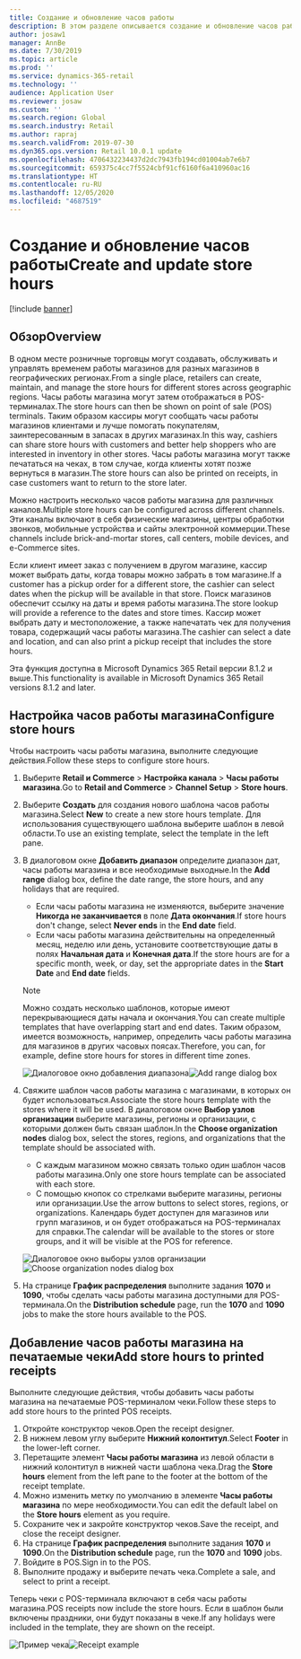 ```yaml
---
title: Создание и обновление часов работы
description: В этом разделе описывается создание и обновление часов работы магазина в Commerce Headquarters.
author: josaw1
manager: AnnBe
ms.date: 7/30/2019
ms.topic: article
ms.prod: ''
ms.service: dynamics-365-retail
ms.technology: ''
audience: Application User
ms.reviewer: josaw
ms.custom: ''
ms.search.region: Global
ms.search.industry: Retail
ms.author: rapraj
ms.search.validFrom: 2019-07-30
ms.dyn365.ops.version: Retail 10.0.1 update
ms.openlocfilehash: 4706432234437d2dc7943fb194cd01004ab7e6b7
ms.sourcegitcommit: 659375c4cc7f5524cbf91cf6160f6a410960ac16
ms.translationtype: HT
ms.contentlocale: ru-RU
ms.lasthandoff: 12/05/2020
ms.locfileid: "4687519"
---
```

# <a name="create-and-update-store-hours"></a><span data-ttu-id="19981-103">Создание и обновление часов работы</span><span class="sxs-lookup"><span data-stu-id="19981-103">Create and update store hours</span></span>

[!include [banner](../../includes/banner.md)]

## <a name="overview"></a><span data-ttu-id="19981-104">Обзор</span><span class="sxs-lookup"><span data-stu-id="19981-104">Overview</span></span>

<span data-ttu-id="19981-105">В одном месте розничные торговцы могут создавать, обслуживать и управлять временем работы магазинов для разных магазинов в географических регионах.</span><span class="sxs-lookup"><span data-stu-id="19981-105">From a single place, retailers can create, maintain, and manage the store hours for different stores across geographic regions.</span></span> <span data-ttu-id="19981-106">Часы работы магазина могут затем отображаться в POS-терминалах.</span><span class="sxs-lookup"><span data-stu-id="19981-106">The store hours can then be shown on point of sale (POS) terminals.</span></span> <span data-ttu-id="19981-107">Таким образом кассиры могут сообщать часы работы магазинов клиентами и лучше помогать покупателям, заинтересованным в запасах в других магазинах.</span><span class="sxs-lookup"><span data-stu-id="19981-107">In this way, cashiers can share store hours with customers and better help shoppers who are interested in inventory in other stores.</span></span> <span data-ttu-id="19981-108">Часы работы магазина могут также печататься на чеках, в том случае, когда клиенты хотят позже вернуться в магазин.</span><span class="sxs-lookup"><span data-stu-id="19981-108">The store hours can also be printed on receipts, in case customers want to return to the store later.</span></span>

<span data-ttu-id="19981-109">Можно настроить несколько часов работы магазина для различных каналов.</span><span class="sxs-lookup"><span data-stu-id="19981-109">Multiple store hours can be configured across different channels.</span></span> <span data-ttu-id="19981-110">Эти каналы включают в себя физические магазины, центры обработки звонков, мобильные устройства и сайты электронной коммерции.</span><span class="sxs-lookup"><span data-stu-id="19981-110">These channels include brick-and-mortar stores, call centers, mobile devices, and e-Commerce sites.</span></span>

<span data-ttu-id="19981-111">Если клиент имеет заказ с получением в другом магазине, кассир может выбрать даты, когда товары можно забрать в том магазине.</span><span class="sxs-lookup"><span data-stu-id="19981-111">If a customer has a pickup order for a different store, the cashier can select dates when the pickup will be available in that store.</span></span> <span data-ttu-id="19981-112">Поиск магазинов обеспечит ссылку на даты и время работы магазина.</span><span class="sxs-lookup"><span data-stu-id="19981-112">The store lookup will provide a reference to the dates and store times.</span></span> <span data-ttu-id="19981-113">Кассир может выбрать дату и местоположение, а также напечатать чек для получения товара, содержащий часы работы магазина.</span><span class="sxs-lookup"><span data-stu-id="19981-113">The cashier can select a date and location, and can also print a pickup receipt that includes the store hours.</span></span>

<span data-ttu-id="19981-114">Эта функция доступна в Microsoft Dynamics 365 Retail версии 8.1.2 и выше.</span><span class="sxs-lookup"><span data-stu-id="19981-114">This functionality is available in Microsoft Dynamics 365 Retail versions 8.1.2 and later.</span></span>

## <a name="configure-store-hours"></a><span data-ttu-id="19981-115">Настройка часов работы магазина</span><span class="sxs-lookup"><span data-stu-id="19981-115">Configure store hours</span></span>

<span data-ttu-id="19981-116">Чтобы настроить часы работы магазина, выполните следующие действия.</span><span class="sxs-lookup"><span data-stu-id="19981-116">Follow these steps to configure store hours.</span></span>

1. <span data-ttu-id="19981-117">Выберите **Retail и Commerce** \> **Настройка канала** \> **Часы работы магазина**.</span><span class="sxs-lookup"><span data-stu-id="19981-117">Go to **Retail and Commerce** \> **Channel Setup** \> **Store hours**.</span></span>
2. <span data-ttu-id="19981-118">Выберите **Создать** для создания нового шаблона часов работы магазина.</span><span class="sxs-lookup"><span data-stu-id="19981-118">Select **New** to create a new store hours template.</span></span> <span data-ttu-id="19981-119">Для использования существующего шаблона выберите шаблон в левой области.</span><span class="sxs-lookup"><span data-stu-id="19981-119">To use an existing template, select the template in the left pane.</span></span>
3. <span data-ttu-id="19981-120">В диалоговом окне **Добавить диапазон** определите диапазон дат, часы работы магазина и все необходимые выходные.</span><span class="sxs-lookup"><span data-stu-id="19981-120">In the **Add range** dialog box, define the date range, the store hours, and any holidays that are required.</span></span>

    - <span data-ttu-id="19981-121">Если часы работы магазина не изменяются, выберите значение **Никогда не заканчивается** в поле **Дата окончания**.</span><span class="sxs-lookup"><span data-stu-id="19981-121">If store hours don't change, select **Never ends** in the **End date** field.</span></span>
    - <span data-ttu-id="19981-122">Если часы работы магазина действительны на определенный месяц, неделю или день, установите соответствующие даты в полях **Начальная дата** и **Конечная дата**.</span><span class="sxs-lookup"><span data-stu-id="19981-122">If the store hours are for a specific month, week, or day, set the appropriate dates in the **Start Date** and **End date** fields.</span></span>

    > [!NOTE]
    > <span data-ttu-id="19981-123">Можно создать несколько шаблонов, которые имеют перекрывающиеся даты начала и окончания.</span><span class="sxs-lookup"><span data-stu-id="19981-123">You can create multiple templates that have overlapping start and end dates.</span></span> <span data-ttu-id="19981-124">Таким образом, имеется возможность, например, определить часы работы магазина для магазинов в других часовых поясах.</span><span class="sxs-lookup"><span data-stu-id="19981-124">Therefore, you can, for example, define store hours for stores in different time zones.</span></span>

    <span data-ttu-id="19981-125">![Диалоговое окно добавления диапазона](../dev-itpro/media/Storehours1.png "Диалоговое окно добавления диапазона")</span><span class="sxs-lookup"><span data-stu-id="19981-125">![Add range dialog box](../dev-itpro/media/Storehours1.png "Add range dialog box")</span></span>

4. <span data-ttu-id="19981-126">Свяжите шаблон часов работы магазина с магазинами, в которых он будет использоваться.</span><span class="sxs-lookup"><span data-stu-id="19981-126">Associate the store hours template with the stores where it will be used.</span></span> <span data-ttu-id="19981-127">В диалоговом окне **Выбор узлов организации** выберите магазины, регионы и организации, с которыми должен быть связан шаблон.</span><span class="sxs-lookup"><span data-stu-id="19981-127">In the **Choose organization nodes** dialog box, select the stores, regions, and organizations that the template should be associated with.</span></span>

    - <span data-ttu-id="19981-128">С каждым магазином можно связать только один шаблон часов работы магазина.</span><span class="sxs-lookup"><span data-stu-id="19981-128">Only one store hours template can be associated with each store.</span></span>
    - <span data-ttu-id="19981-129">С помощью кнопок со стрелками выберите магазины, регионы или организации.</span><span class="sxs-lookup"><span data-stu-id="19981-129">Use the arrow buttons to select stores, regions, or organizations.</span></span> <span data-ttu-id="19981-130">Календарь будет доступен для магазинов или групп магазинов, и он будет отображаться на POS-терминалах для справки.</span><span class="sxs-lookup"><span data-stu-id="19981-130">The calendar will be available to the stores or store groups, and it will be visible at the POS for reference.</span></span>

    <span data-ttu-id="19981-131">![Диалоговое окно выборы узлов организации](../dev-itpro/media/Storehours2.png "Диалоговое окно выборы узлов организации")</span><span class="sxs-lookup"><span data-stu-id="19981-131">![Choose organization nodes dialog box](../dev-itpro/media/Storehours2.png "Choose organization nodes dialog box")</span></span>

5. <span data-ttu-id="19981-132">На странице **График распределения** выполните задания **1070** и **1090**, чтобы сделать часы работы магазина доступными для POS-терминала.</span><span class="sxs-lookup"><span data-stu-id="19981-132">On the **Distribution schedule** page, run the **1070** and **1090** jobs to make the store hours available to the POS.</span></span>

## <a name="add-store-hours-to-printed-receipts"></a><span data-ttu-id="19981-133">Добавление часов работы магазина на печатаемые чеки</span><span class="sxs-lookup"><span data-stu-id="19981-133">Add store hours to printed receipts</span></span>

<span data-ttu-id="19981-134">Выполните следующие действия, чтобы добавить часы работы магазина на печатаемые POS-терминалом чеки.</span><span class="sxs-lookup"><span data-stu-id="19981-134">Follow these steps to add store hours to the printed POS receipts.</span></span>

1. <span data-ttu-id="19981-135">Откройте конструктор чеков.</span><span class="sxs-lookup"><span data-stu-id="19981-135">Open the receipt designer.</span></span>
2. <span data-ttu-id="19981-136">В нижнем левом углу выберите **Нижний колонтитул**.</span><span class="sxs-lookup"><span data-stu-id="19981-136">Select **Footer** in the lower-left corner.</span></span>
3. <span data-ttu-id="19981-137">Перетащите элемент **Часы работы магазина** из левой области в нижний колонтитул в нижней части шаблона чека.</span><span class="sxs-lookup"><span data-stu-id="19981-137">Drag the **Store hours** element from the left pane to the footer at the bottom of the receipt template.</span></span>
4. <span data-ttu-id="19981-138">Можно изменить метку по умолчанию в элементе **Часы работы магазина** по мере необходимости.</span><span class="sxs-lookup"><span data-stu-id="19981-138">You can edit the default label on the **Store hours** element as you require.</span></span>
5. <span data-ttu-id="19981-139">Сохраните чек и закройте конструктор чеков.</span><span class="sxs-lookup"><span data-stu-id="19981-139">Save the receipt, and close the receipt designer.</span></span>
6. <span data-ttu-id="19981-140">На странице **График распределения** выполните задания **1070** и **1090**.</span><span class="sxs-lookup"><span data-stu-id="19981-140">On the **Distribution schedule** page, run the **1070** and **1090** jobs.</span></span>
7. <span data-ttu-id="19981-141">Войдите в POS.</span><span class="sxs-lookup"><span data-stu-id="19981-141">Sign in to the POS.</span></span>
8. <span data-ttu-id="19981-142">Выполните продажу и выберите печать чека.</span><span class="sxs-lookup"><span data-stu-id="19981-142">Complete a sale, and select to print a receipt.</span></span>

<span data-ttu-id="19981-143">Теперь чеки с POS-терминала включают в себя часы работы магазина.</span><span class="sxs-lookup"><span data-stu-id="19981-143">POS receipts now include the store hours.</span></span> <span data-ttu-id="19981-144">Если в шаблон были включены праздники, они будут показаны в чеке.</span><span class="sxs-lookup"><span data-stu-id="19981-144">If any holidays were included in the template, they are shown on the receipt.</span></span>

<span data-ttu-id="19981-145">![Пример чека](../dev-itpro/media/Storehours3.png "Пример чека")</span><span class="sxs-lookup"><span data-stu-id="19981-145">![Receipt example](../dev-itpro/media/Storehours3.png "Receipt example")</span></span>
